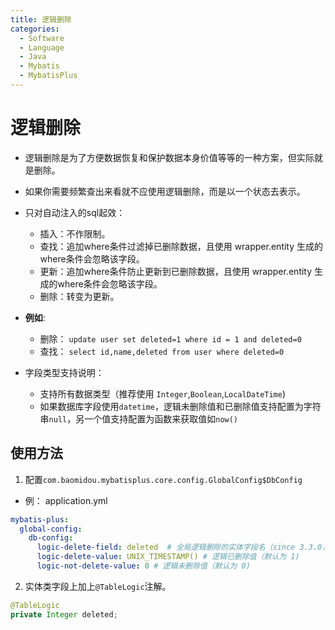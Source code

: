 ```yaml
---
title: 逻辑删除
categories:
  - Software
  - Language
  - Java
  - Mybatis
  - MybatisPlus
---
```

# 逻辑删除

- 逻辑删除是为了方便数据恢复和保护数据本身价值等等的一种方案，但实际就是删除。
- 如果你需要频繁查出来看就不应使用逻辑删除，而是以一个状态去表示。

- 只对自动注入的sql起效：
    - 插入：不作限制。
    - 查找：追加where条件过滤掉已删除数据，且使用 wrapper.entity 生成的where条件会忽略该字段。
    - 更新：追加where条件防止更新到已删除数据，且使用 wrapper.entity 生成的where条件会忽略该字段。
    - 删除：转变为更新。
- **例如**:
    - 删除： `update user set deleted=1 where id = 1 and deleted=0`
    - 查找： `select id,name,deleted from user where deleted=0`
- 字段类型支持说明：
    - 支持所有数据类型（推荐使用 `Integer`,`Boolean`,`LocalDateTime`)
    - 如果数据库字段使用`datetime`，逻辑未删除值和已删除值支持配置为字符串`null`，另一个值支持配置为函数来获取值如`now()`

## 使用方法

1. 配置`com.baomidou.mybatisplus.core.config.GlobalConfig$DbConfig`

- 例： application.yml

```yaml
mybatis-plus:
  global-config:
    db-config:
      logic-delete-field: deleted  # 全局逻辑删除的实体字段名（since 3.3.0，配置后可以忽略不配置步骤2)
      logic-delete-value: UNIX_TIMESTAMP() # 逻辑已删除值（默认为 1)
      logic-not-delete-value: 0 # 逻辑未删除值（默认为 0)
```

2. 实体类字段上加上`@TableLogic`注解。

```java
@TableLogic
private Integer deleted;
```
